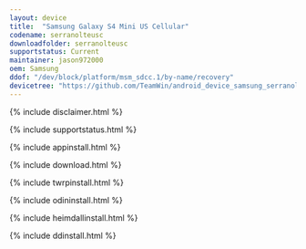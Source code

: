 ```yaml
---
layout: device
title:  "Samsung Galaxy S4 Mini US Cellular"
codename: serranolteusc
downloadfolder: serranolteusc
supportstatus: Current
maintainer: jason972000
oem: Samsung
ddof: "/dev/block/platform/msm_sdcc.1/by-name/recovery"
devicetree: "https://github.com/TeamWin/android_device_samsung_serranolteusc"
---
```


{% include disclaimer.html %}

{% include supportstatus.html %}

{% include appinstall.html %}

{% include download.html %}

{% include twrpinstall.html %}

{% include odininstall.html %}

{% include heimdallinstall.html %}

{% include ddinstall.html %}

